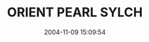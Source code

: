 ---
date: 2004-11-09 15:09:54
link:
  source: delicious
  source_url: https://del.icio.us/roytang
  text: ORIENT PEARL SYLCH
  url: http://page.freett.com/sylch/index.htm
slug: orient-pearl-sylch
source: delicious
tags:
- games
- pinoy
- broken-link
title: ORIENT PEARL SYLCH
---
